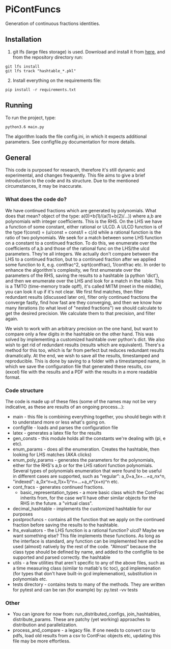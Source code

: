 # PiContFuncs

Generation of continuous fractions identities.

## Installation

1) git lfs (large files storage) is used. Download and install it from [here](https://git-lfs.github.com/), and from the repository directory run:
```
git lfs install
git lfs track "hashtable_*.pkl"
```

2) Install everything on the requirements file:
```
pip install -r requirements.txt
```


## Running

To run the project, type:

```
python3.6 main.py
```

The algorithm loads the file config.ini, in which it expects additional parameters.
See configfile.py documentation for more details.

## General

This code is purposed for research, therefore it's still dynamic and experimental, and changes frequently. This file aims to give a brief introduction to the code and its structure. Due to the mentioned circumstances, it may be inaccurate.

### What does the code do?

We have continued fractions which are generated by polynomials. What does that mean? object of the type:
a(0)+b(1)/(a(1)+b(2)/...))
where a,b are polynomials with integer coefficients. This is the RHS.
 On the LHS we have a function of some constant, either rational or ULCD. A ULCD function is of the type
f(const) = (u/const + const/l + c)/d
while a rational function is the ratio of two polynomials.
 We seek for a match between some LHS function on a constant to a continued fraction.
To do this, we enumerate over the coefficients of a,b and those of the rational func on the LHS/the ulcd parameters.
They're all integers.
 We actually don't compare between the LHS to a continued fraction, but to a continued fraction after we applied some
function to it, e.g. contfrac^2, sqrt(contfrac), 1/contfrac etc.
 In order to enhance the algorithm's complexity, we first enumerate over the parameters of the RHS, saving the results
to a hashtable (a python 'dict'), and then we enumerate over the LHS and look for a match in the table. This is a TMTO
(time-memory trade opff), it's called MITM (meet in the middle), you can look it up if it's not clear.
 We first find matches, then filter redundant results (discussed later on), filter only continued fractions the converge
fastly, find how fast are they converging, and then we know how many iterations (to what level of "nested fractions") we
should calculate to get the desired precision. We calculate them to that precision, and filter again.

 We wish to work with an arbitrary precision on the one hand, but want to compare only a few digits in the hashtable
 on the other hand. This was solved by implementing a customized hashtable over python's dict.
  We also wish to get rid of redundant results (results which are equivalent). There's a method for this too,
 which is far from perfect but reduces redundant results dramatically.
  At the end, we wish to save all the results, timestamped and reproducible.
 This is done by saving to a folder with a timestamped name, in which we save the configuration file that generated
 these results, csv (excel) file with the results and a PDF with the results in a more readable format.

### Code structure

The code is made up of these files (some of the names may not be very indicative, as these are results of an ongoing
process...):
* main - this file is combining everything together, you should begin with it to understand more or less what's going on.
* configfile - loads and parses the configuration file
* latex - generates a latex file for the results
* gen_consts - this module holds all the constants we're dealing with (pi, e etc).
* enum_params - does all the enumeration. Creates the hashtable, then looking for LHS matches (AKA clicks)
* enum_poly_params - generates the parameters for the polynomials, either for the RHS's a,b or for the LHS rationl
  function polynomials. Several types of polynomials enumeration that were found to be useful in different cases are
  supported,  such as "regular": a_0+a_1*x+...+a_n*x^n, "indexed": a_0*x^n+a_1*(x+1)^n+...+a_n*(x+n)^n etc.
* cont_fracs - generates continued fractions.
    * basic_representation_types - a more basic class which the ContFrac inherits from, for the case we'll have other 
      similar objects for the RHS in the future. a "virtual class".
* decimal_hashtable - implements the customized hashtable for our purposes
* postprocfuncs - contains all the function that we apply on the continued fraction before saving the results to the
  hashtable.
* lhs_evaluators - the LHS function is a rational function? ulcd? Maybe we want something else? This file
  implements these functions. As long as the interface is standard, any function can be implemented here and be
  used (almost) natively by the rest of the code. "Almost" because the class type should be defined by name, and
  added to the configfile to be supported and parsed correctly.
the hashtable
* utils - a few utilities that aren't specific to any of the above files, such as a time measuring class (similar to
  matlab's tic toc), gcd implemenation (for types that don't have built-in gcd implemenation), substitution in
  polynomials etc.
* tests directory - contains tests to many of the methods. They are written for pytest and can be ran (for example) by:
  py.test -vv tests

### Other

* You can ignore for now from: run_distributed_configs, join_hashtables, distribute_params. These are patchy (yet
working) approaches to distribution and parallelization.
* process_and_compare - a legacy file. If one needs to convert csv to pdfs, load old results from a csv to ContFrac
  objects etc, updating this file may be more effortless.